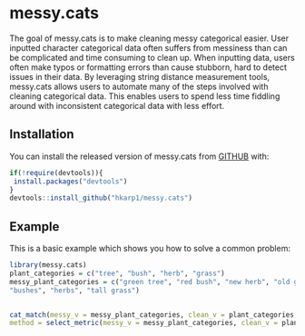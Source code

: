 
# messy.cats

<!-- badges: start -->
<!-- badges: end -->

The goal of messy.cats is to make cleaning messy categorical easier. User inputted character categorical data often suffers from messiness than can be complicated and time consuming to clean up. When inputting data, users often make typos or formatting errors than cause stubborn, hard to detect issues in their data. By leveraging string distance measurement tools, messy.cats allows users to automate many of the steps involved with cleaning categorical data. This enables users to spend less time fiddling around with inconsistent categorical data with less effort. 

## Installation

You can install the released version of messy.cats from [GITHUB](https://github.com) with:

``` r
if(!require(devtools)){
 install.packages("devtools")
}
devtools::install_github("hkarp1/messy.cats")
```

## Example

This is a basic example which shows you how to solve a common problem:

``` r
library(messy.cats)
plant_categories = c("tree", "bush", "herb", "grass")
messy_plant_categories = c("green tree", "red bush", "new herb", "old grass", "young tree", "small bush", "20 herbs", "the grass", "a tree", 
"bushes", "herbs", "tall grass")


cat_match(messy_v = messy_plant_categories, clean_v = plant_categories,
method = select_metric(messy_v = messy_plant_categories, clean_v = plant_categories))
```

